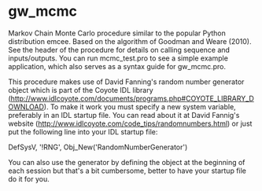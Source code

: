 # gw_mcmc
Markov Chain Monte Carlo procedure similar to the popular Python distribution emcee. Based on the algorithm of Goodman and Weare (2010).
See the header of the procedure for details on calling sequence and inputs/outputs. You can run mcmc_test.pro to see a simple example 
application, which also serves as a syntax guide for gw_mcmc.pro.

This procedure makes use of David Fanning's random number generator object which is part of the Coyote IDL library 
(http://www.idlcoyote.com/documents/programs.php#COYOTE_LIBRARY_DOWNLOAD). To make it work you must specify a new system variable, 
preferably in an IDL startup file. You can read about it at David Fannig's website (http://www.idlcoyote.com/code_tips/randomnumbers.html) 
or just put the following line into your IDL startup file:

DefSysV, '!RNG', Obj_New('RandomNumberGenerator')

You can also use the generator by defining the object at the beginning of each session but that's a bit cumbersome, better to have your
startup file do it for you.
